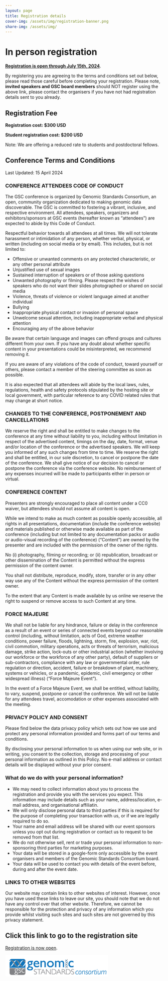 ```yaml
---
layout: page
title: Registration details
cover-img: /assets/img/registration-banner.png
share-img: /assets/img/
---
```


# In person registration

<a href="https://cvent.me/nYzzaR" target="_blank">**Registration is open through July 15th, 2024**</a>. 

By registering you are agreeing to the terms and conditions set out below, please read those careful before completing your registration. Please note, **invited speakers and GSC board members** should NOT register using the above link, please contact the organisers if you have not had registration details sent to you already.

## Registration Fee

**Registration cost: $300 USD**

**Student registration cost: $200 USD**

Note: We are offering a reduced rate to students and postdoctoral fellows.


## Conference Terms and Conditions

Last Updated: 15 April 2024

### CONFERENCE ATTENDEES CODE OF CONDUCT

The GSC conference is organized by Genomic Standards Consortium, an open, community organization dedicated to making genomic data discoverable. The GSC is committed to fostering a vibrant, inclusive, and respective environment. All attendees, speakers, organizers and exhibitors/sponsors at GSC events (hereafter known as “attendees”) are expected to abide by this Code of Conduct.

Respectful behavior towards all attendees at all times. We will not tolerate harassment or intimidation of any person, whether verbal, physical, or written (including on social media or by email). This includes, but is not limited to:

 * Offensive or unwanted comments on any protected characteristic, or any other personal attribute
 * Unjustified use of sexual images
 * Sustained interruption of speakers or of those asking questions
 * Unwanted photography or filming. Please respect the wishes of speakers who do not want their slides photographed or shared on social media
 * Violence, threats of violence or violent language aimed at another individual
 * Bullying
 * Inappropriate physical contact or invasion of personal space
 * Unwelcome sexual attention, including inappropriate verbal and physical attention
 * Encouraging any of the above behavior


Be aware that certain language and images can offend groups and cultures different from your own. If you have any doubt about whether specific content in your presentations could be misinterpreted, we recommend removing it.

If you are aware of any violations of the code of conduct, toward yourself or others, please contact a member of the steering committee as soon as possible.


It is also expected that all attendees will abide by the local laws, rules, regulations, health and safety protocols stipulated by the hosting site or local government, with particular reference to any COVID related rules that may change at short notice.


### CHANGES TO THE CONFERENCE, POSTPONEMENT AND CANCELLATIONS

We reserve the right and shall be entitled to make changes to the conference at any time without liability to you, including without limitation in respect of the advertised content, timings on the day, date, format, venue and/or location of the conference or the advertised speakers. We will keep you informed of any such changes from time to time.
We reserve the right and shall be entitled, in our sole discretion, to cancel or postpone the date of the conference. We shall give notice of our decision to cancel or postpone the conference via the conference website. No reimbursement of any expenses incurred will be made to participants either in person or virtual.


### CONFERENCE CONTENT

Presenters are strongly encouraged to place all content under a CC0 waiver, but attendees should not assume all content is open.

While we intend to make as much content as possible openly accessible, all rights in all presentations, documentation (include the conference website) and materials published or otherwise made available as part of the conference (including but not limited to any documentation packs or audio or audio-visual recording of the conference) (“Content”) are owned by the presenter and are included with the permission of the owner of the rights.

No (i) photography, filming or recording; or (ii) republication, broadcast or other dissemination of the Content is permitted without the express permission of the content owner.

You shall not distribute, reproduce, modify, store, transfer or in any other way use any of the Content without the express permission of the content owner.

To the extent that any Content is made available by us online we reserve the right to suspend or remove access to such Content at any time.


### FORCE MAJEURE

We shall not be liable for any hindrance, failure or delay in the conference as a result of an event or series of connected events beyond our reasonable control (including, without limitation, acts of God, extreme weather conditions, power failure, floods, lightning, storm, fire, explosion, war, riot, civil commotion, military operations, acts or threats of terrorism, malicious damage, strike action, lock-outs or other industrial action (whether involving our workforce or the workforce of any other party), default of suppliers or sub-contractors, compliance with any law or governmental order, rule regulation or direction, accident, failure or breakdown of plant, machinery, systems or vehicles, or a pandemic, epidemic, civil emergency or other widespread illness) (“Force Majeure Event”).

In the event of a Force Majeure Event, we shall be entitled, without liability, to vary, suspend, postpone or cancel the conference. We will not be liable for any attendees travel, accomodation or other expenses associated with the meeting.


### PRIVACY POLICY AND CONSENT

Please find below the data privacy policy which sets out how we use and protect any personal information provided and forms part of our terms and conditions.

By disclosing your personal information to us when using our web site, or in writing, you consent to the collection, storage and processing of your personal information as outlined in this Policy. No e-mail address or contact details will be displayed without your prior consent.

### What do we do with your personal information?

 * We may need to collect information about you to process the registration and provide you with the services you expect. This information may include details such as your name, address/location, e-mail address, and organisational affiliatin.
 * We will only disclose personal data to third parties if this is required for the purpose of completing your transaction with us, or if we are legally required to do so.
 * Your name and email address will be shared with our event sponsors unless you opt out during registration or contact us to request to be removed from that list.
 * We do not otherwise sell, rent or trade your personal information to non-sponsoring third parties for marketing purposes.
 * Your data will be stored in a google-form only accessible by the event organisers and members of the Genomic Standards Consortium board.
 * Your data will be used to contact you with details of the event before, during and after the event date.

### LINKS TO OTHER WEBSITES

Our website may contain links to other websites of interest. However, once you have used these links to leave our site, you should note that we do not have any control over that other website. Therefore, we cannot be responsible for the protection and privacy of any information which you provide whilst visiting such sites and such sites are not governed by this privacy statement. 


## Click this link to go to the registration site

<a href="https://cvent.me/nYzzaR" target="_blank">Registration is now open</a>. 


[ ![GenSC](../assets/img/gsc_logo_sml.png) ](https://www.gensc.org/)






